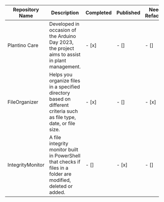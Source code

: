| Repository Name    | Description               | Completed | Published | Needing Refactoring | Last Updated | Notes           |
|--------------------|---------------------------|-----------|-----------|----------------------|--------------|-----------------|
| Plantino Care | Developed in occasion of the Arduino Day 2023, the project aims to assist in plant management. | - [x] | - [] | - [] | 2024-11-10 | Refactored |
| FileOrganizer | Helps you organize files in a specified directory based on different criteria such as file type, date, or file size. | - [x] | - [] | - [x] | 2024-08-30 | Needs refactoring |
| IntegrityMonitor | A file integrity monitor built in PowerShell that checks if files in a folder are modified, deleted or added. | - [] | - [x] | - [] | 2024-11-07 | Not completed |
